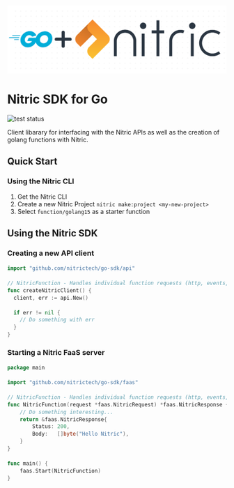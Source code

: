 <p align="center">
  <img src="./docs/assets/dot_matrix_logo_go.png" alt="Nitric Logo"/>
</p>

# Nitric SDK for Go

![test status](https://github.com/nitrictech/go-sdk/actions/workflows/test.yaml/badge.svg?branch=main)

Client libarary for interfacing with the Nitric APIs as well as the creation of golang functions with Nitric.

## Quick Start

### Using the Nitric CLI

1. Get the Nitric CLI
2. Create a new Nitric Project `nitric make:project <my-new-project>`
3. Select `function/golang15` as a starter function

## Using the Nitric SDK

### Creating a new API client
```go
import "github.com/nitrictech/go-sdk/api"

// NitricFunction - Handles individual function requests (http, events, etc.)
func createNitricClient() {
  client, err := api.New()

  if err != nil {
    // Do something with err
  }
}
```

### Starting a Nitric FaaS server

```go
package main

import "github.com/nitrictech/go-sdk/faas"

// NitricFunction - Handles individual function requests (http, events, etc.)
func NitricFunction(request *faas.NitricRequest) *faas.NitricResponse {
	// Do something interesting...
	return &faas.NitricResponse{
		Status: 200,
		Body:   []byte("Hello Nitric"),
	}
}

func main() {
	faas.Start(NitricFunction)
}
```
<!-- TODO: Add additional examples but don't add too much noise to the landing README -->
<!-- More specific usage examples can be found in [examples](./examples/README.md) -->

